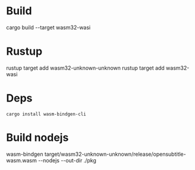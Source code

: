 # Build
cargo build --target wasm32-wasi

# Rustup
rustup target add wasm32-unknown-unknown
rustup target add wasm32-wasi

# Deps
```
cargo install wasm-bindgen-cli
```

# Build nodejs
wasm-bindgen target/wasm32-unknown-unknown/release/opensubtitle-wasm.wasm --nodejs  --out-dir ./pkg
